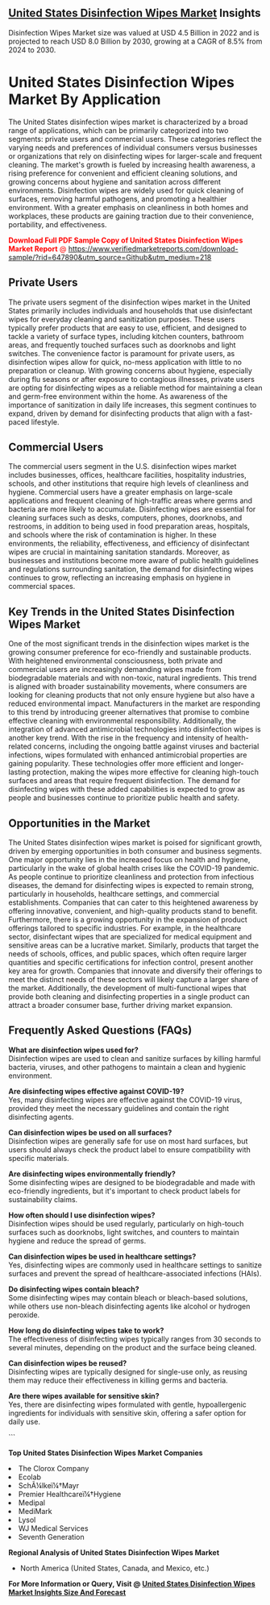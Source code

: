 <h2><a href="https://www.verifiedmarketreports.com/download-sample/?rid=647890&amp;utm_source=Github&amp;utm_medium=218" target="_blank">United States Disinfection Wipes Market</a> Insights</h2><p>Disinfection Wipes Market size was valued at USD 4.5 Billion in 2022 and is projected to reach USD 8.0 Billion by 2030, growing at a CAGR of 8.5% from 2024 to 2030.</p><p> <h1>United States Disinfection Wipes Market By Application</h1> <p>The United States disinfection wipes market is characterized by a broad range of applications, which can be primarily categorized into two segments: private users and commercial users. These categories reflect the varying needs and preferences of individual consumers versus businesses or organizations that rely on disinfecting wipes for larger-scale and frequent cleaning. The market's growth is fueled by increasing health awareness, a rising preference for convenient and efficient cleaning solutions, and growing concerns about hygiene and sanitation across different environments. Disinfection wipes are widely used for quick cleaning of surfaces, removing harmful pathogens, and promoting a healthier environment. With a greater emphasis on cleanliness in both homes and workplaces, these products are gaining traction due to their convenience, portability, and effectiveness. <p><span class=""><span style="color: #ff0000;"><strong>Download Full PDF Sample Copy of United States Disinfection Wipes Market Report</strong> @ </span><a href="https://www.verifiedmarketreports.com/download-sample/?rid=647890&amp;utm_source=Github&amp;utm_medium=218" target="_blank">https://www.verifiedmarketreports.com/download-sample/?rid=647890&amp;utm_source=Github&amp;utm_medium=218</a></span></p> </p> <h2>Private Users</h2> <p>The private users segment of the disinfection wipes market in the United States primarily includes individuals and households that use disinfectant wipes for everyday cleaning and sanitization purposes. These users typically prefer products that are easy to use, efficient, and designed to tackle a variety of surface types, including kitchen counters, bathroom areas, and frequently touched surfaces such as doorknobs and light switches. The convenience factor is paramount for private users, as disinfection wipes allow for quick, no-mess application with little to no preparation or cleanup. With growing concerns about hygiene, especially during flu seasons or after exposure to contagious illnesses, private users are opting for disinfecting wipes as a reliable method for maintaining a clean and germ-free environment within the home. As awareness of the importance of sanitization in daily life increases, this segment continues to expand, driven by demand for disinfecting products that align with a fast-paced lifestyle. </p> <h2>Commercial Users</h2> <p>The commercial users segment in the U.S. disinfection wipes market includes businesses, offices, healthcare facilities, hospitality industries, schools, and other institutions that require high levels of cleanliness and hygiene. Commercial users have a greater emphasis on large-scale applications and frequent cleaning of high-traffic areas where germs and bacteria are more likely to accumulate. Disinfecting wipes are essential for cleaning surfaces such as desks, computers, phones, doorknobs, and restrooms, in addition to being used in food preparation areas, hospitals, and schools where the risk of contamination is higher. In these environments, the reliability, effectiveness, and efficiency of disinfectant wipes are crucial in maintaining sanitation standards. Moreover, as businesses and institutions become more aware of public health guidelines and regulations surrounding sanitation, the demand for disinfecting wipes continues to grow, reflecting an increasing emphasis on hygiene in commercial spaces. </p> <h2>Key Trends in the United States Disinfection Wipes Market</h2> <p>One of the most significant trends in the disinfection wipes market is the growing consumer preference for eco-friendly and sustainable products. With heightened environmental consciousness, both private and commercial users are increasingly demanding wipes made from biodegradable materials and with non-toxic, natural ingredients. This trend is aligned with broader sustainability movements, where consumers are looking for cleaning products that not only ensure hygiene but also have a reduced environmental impact. Manufacturers in the market are responding to this trend by introducing greener alternatives that promise to combine effective cleaning with environmental responsibility. Additionally, the integration of advanced antimicrobial technologies into disinfection wipes is another key trend. With the rise in the frequency and intensity of health-related concerns, including the ongoing battle against viruses and bacterial infections, wipes formulated with enhanced antimicrobial properties are gaining popularity. These technologies offer more efficient and longer-lasting protection, making the wipes more effective for cleaning high-touch surfaces and areas that require frequent disinfection. The demand for disinfecting wipes with these added capabilities is expected to grow as people and businesses continue to prioritize public health and safety. </p> <h2>Opportunities in the Market</h2> <p>The United States disinfection wipes market is poised for significant growth, driven by emerging opportunities in both consumer and business segments. One major opportunity lies in the increased focus on health and hygiene, particularly in the wake of global health crises like the COVID-19 pandemic. As people continue to prioritize cleanliness and protection from infectious diseases, the demand for disinfecting wipes is expected to remain strong, particularly in households, healthcare settings, and commercial establishments. Companies that can cater to this heightened awareness by offering innovative, convenient, and high-quality products stand to benefit. Furthermore, there is a growing opportunity in the expansion of product offerings tailored to specific industries. For example, in the healthcare sector, disinfectant wipes that are specialized for medical equipment and sensitive areas can be a lucrative market. Similarly, products that target the needs of schools, offices, and public spaces, which often require larger quantities and specific certifications for infection control, present another key area for growth. Companies that innovate and diversify their offerings to meet the distinct needs of these sectors will likely capture a larger share of the market. Additionally, the development of multi-functional wipes that provide both cleaning and disinfecting properties in a single product can attract a broader consumer base, further driving market expansion. </p> <h2>Frequently Asked Questions (FAQs)</h2> <p><b>What are disinfection wipes used for?</b><br>Disinfection wipes are used to clean and sanitize surfaces by killing harmful bacteria, viruses, and other pathogens to maintain a clean and hygienic environment.</p> <p><b>Are disinfecting wipes effective against COVID-19?</b><br>Yes, many disinfecting wipes are effective against the COVID-19 virus, provided they meet the necessary guidelines and contain the right disinfecting agents.</p> <p><b>Can disinfection wipes be used on all surfaces?</b><br>Disinfection wipes are generally safe for use on most hard surfaces, but users should always check the product label to ensure compatibility with specific materials.</p> <p><b>Are disinfecting wipes environmentally friendly?</b><br>Some disinfecting wipes are designed to be biodegradable and made with eco-friendly ingredients, but it's important to check product labels for sustainability claims.</p> <p><b>How often should I use disinfection wipes?</b><br>Disinfection wipes should be used regularly, particularly on high-touch surfaces such as doorknobs, light switches, and counters to maintain hygiene and reduce the spread of germs.</p> <p><b>Can disinfection wipes be used in healthcare settings?</b><br>Yes, disinfecting wipes are commonly used in healthcare settings to sanitize surfaces and prevent the spread of healthcare-associated infections (HAIs).</p> <p><b>Do disinfecting wipes contain bleach?</b><br>Some disinfecting wipes may contain bleach or bleach-based solutions, while others use non-bleach disinfecting agents like alcohol or hydrogen peroxide.</p> <p><b>How long do disinfecting wipes take to work?</b><br>The effectiveness of disinfecting wipes typically ranges from 30 seconds to several minutes, depending on the product and the surface being cleaned.</p> <p><b>Can disinfection wipes be reused?</b><br>Disinfecting wipes are typically designed for single-use only, as reusing them may reduce their effectiveness in killing germs and bacteria.</p> <p><b>Are there wipes available for sensitive skin?</b><br>Yes, there are disinfecting wipes formulated with gentle, hypoallergenic ingredients for individuals with sensitive skin, offering a safer option for daily use.</p> ```</p><p><strong>Top United States Disinfection Wipes Market Companies</strong></p><div data-test-id=""><p><li>The Clorox Company</li><li> Ecolab</li><li> SchÃ¼lkeï¼†Mayr</li><li> Premier Healthcareï¼†Hygiene</li><li> Medipal</li><li> MediMark</li><li> Lysol</li><li> WJ Medical Services</li><li> Seventh Generation</li></p><div><strong>Regional Analysis of&nbsp;United States Disinfection Wipes Market</strong></div><ul><li dir="ltr"><p dir="ltr">North America&nbsp;(United States, Canada, and Mexico, etc.)</p></li></ul><p><strong>For More Information or Query, Visit @&nbsp;</strong><strong><a href="https://www.verifiedmarketreports.com/product/disinfection-wipes-market/?utm_source=Github&amp;utm_medium=218" target="_blank">United States Disinfection Wipes Market Insights Size And Forecast</a></strong></p></div>
